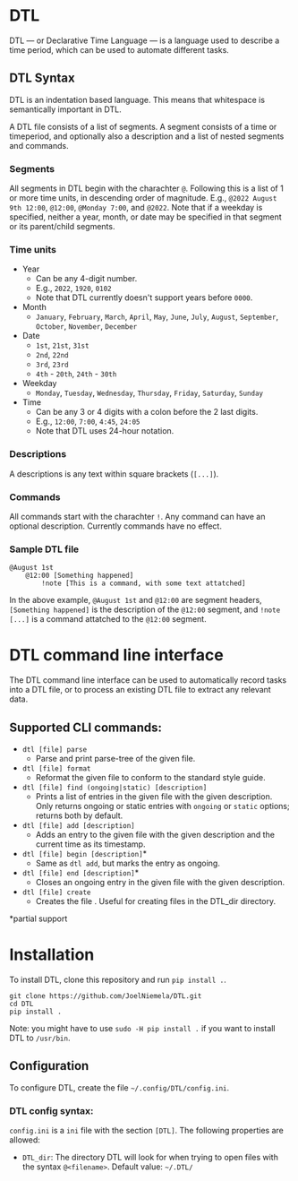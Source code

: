 # DTL
DTL — or Declarative Time Language — is a language used to describe a time period, which can be used to automate different tasks.

## DTL Syntax
DTL is an indentation based language. This means that whitespace is semantically important in DTL.

A DTL file consists of a list of segments. A segment consists of a time or timeperiod, and optionally also a description and a list of nested segments and commands.

### Segments
All segments in DTL begin with the charachter `@`. Following this is a list of 1 or more time units, in descending order of magnitude. E.g., `@2022 August 9th 12:00`, `@12:00`, `@Monday 7:00`, and `@2022`. Note that if a weekday is specified, neither a year, month, or date may be specified in that segment or its parent/child segments.

### Time units
- Year
  - Can be any 4-digit number.
  - E.g., `2022`, `1920`, `0102`
  - Note that DTL currently doesn't support years before `0000`.
- Month
  - `January`, `February`, `March`, `April`, `May`, `June`, `July`, `August`, `September`, `October`, `November`, `December`
- Date
  - `1st`, `21st`, `31st`
  - `2nd`, `22nd`
  - `3rd`, `23rd`
  - `4th` - `20th`, `24th` - `30th`
- Weekday
  - `Monday`, `Tuesday`, `Wednesday`, `Thursday`, `Friday`, `Saturday`, `Sunday`
- Time
  - Can be any 3 or 4 digits with a colon before the 2 last digits.
  - E.g., `12:00`, `7:00`, `4:45`, `24:05`
  - Note that DTL uses 24-hour notation.

### Descriptions
A descriptions is any text within square brackets (`[...]`).

### Commands
All commands start with the charachter `!`. Any command can have an optional description. Currently commands have no effect.

### Sample DTL file
```
@August 1st
	@12:00 [Something happened]
		!note [This is a command, with some text attatched]
```
In the above example, `@August 1st` and `@12:00` are segment headers, `[Something happened]` is the description of the `@12:00` segment, and `!note [...]` is a command attatched to the `@12:00` segment.

# DTL command line interface
The DTL command line interface can be used to automatically record tasks into a DTL file, or to process an existing DTL file to extract any relevant data.

## Supported CLI commands:
 - `dtl [file] parse`
   - Parse and print parse-tree of the given file.
 - `dtl [file] format`
   - Reformat the given file to conform to the standard style guide.
 - `dtl [file] find (ongoing|static) [description]`
   - Prints a list of entries in the given file with the given description. Only returns ongoing or static entries with `ongoing` or `static` options; returns both by default.
 - `dtl [file] add [description]`
   - Adds an entry to the given file with the given description and the current time as its timestamp.
 - `dtl [file] begin [description]`\*
   - Same as `dtl add`, but marks the entry as ongoing.
 - `dtl [file] end [description]`\*
   - Closes an ongoing entry in the given file with the given description.
 - `dtl [file] create`
   - Creates the file <file>. Useful for creating files in the DTL_dir directory.

\*partial support

# Installation
To install DTL, clone this repository and run `pip install .`.
```
git clone https://github.com/JoelNiemela/DTL.git
cd DTL
pip install .
```

Note: you might have to use `sudo -H pip install .` if you want to install DTL to `/usr/bin`.

## Configuration
To configure DTL, create the file `~/.config/DTL/config.ini`.

### DTL config syntax:
`config.ini` is a `ini` file with the section `[DTL]`. The following properties are allowed:
- `DTL_dir`: The directory DTL will look for when trying to open files with the syntax `@<filename>`. Default value: `~/.DTL/`

